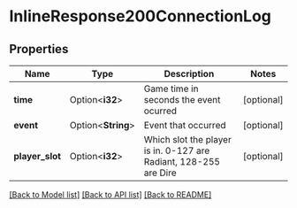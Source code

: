 # InlineResponse200ConnectionLog

## Properties

Name | Type | Description | Notes
------------ | ------------- | ------------- | -------------
**time** | Option<**i32**> | Game time in seconds the event ocurred | [optional]
**event** | Option<**String**> | Event that occurred | [optional]
**player_slot** | Option<**i32**> | Which slot the player is in. 0-127 are Radiant, 128-255 are Dire | [optional]

[[Back to Model list]](../README.md#documentation-for-models) [[Back to API list]](../README.md#documentation-for-api-endpoints) [[Back to README]](../README.md)


